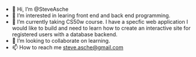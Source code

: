 - 👋 Hi, I’m @SteveAsche
- 👀 I’m interested in learing front end and back end programming.
- 🌱 I’m currently taking CS50w course.  I have a specfic web application I would like to build and need to learn how to create an interactive site for registered users with a database backend.
- 💞️ I’m looking to collaborate on learning.
- 📫 How to reach me steve.asche@gmail.com

<!---
SteveAsche/SteveAsche is a ✨ special ✨ repository because its `README.md` (this file) appears on your GitHub profile.
You can click the Preview link to take a look at your changes.
--->

